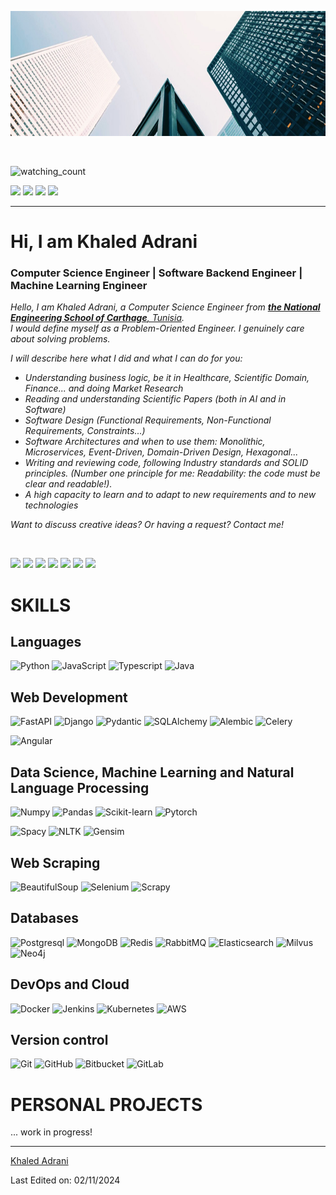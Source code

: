 <p align="center">
  <img src="./assets/linkedin_wallpaper.jfif" height="200"/>
</p>
<br>

<p align="left"> 
<img src="https://komarev.com/ghpvc/?username=khaledadrani&color=brightgreen" alt="watching_count" />
 </p>
 <p align="left">
<img src="https://img.shields.io/badge/Age-24-blue" />
  <img src="https://img.shields.io/badge/Focus-Data%20Science-brightgreen" />
  <img src="https://img.shields.io/badge/Lives-Tunisia-success" />
  <img src="https://img.shields.io/badge/Languages-English%20%26%20French%20%26%20Arabic-brightgreen" />
</p>

<hr>
<h1 align="left">Hi, I am Khaled Adrani </h1>
<h3 align="left">Computer Science Engineer | Software Backend Engineer | Machine Learning Engineer </h3>

<p align="left">
  <em>
    Hello, I am Khaled Adrani, a Computer Science Engineer from <a href="http://www.enicarthage.rnu.tn/"> <b>the National Engineering School of Carthage</b>, Tunisia</a>. <br>
    I would define myself as a Problem-Oriented Engineer. I genuinely care about solving problems. <br>

   I will describe here what I did and what I can do for you:
<ul> 
    <li>Understanding business logic, be it in Healthcare, Scientific Domain, Finance... and doing Market Research</li>
    <li>Reading and understanding Scientific Papers (both in AI and in Software)</li>
    <li>Software Design (Functional Requirements, Non-Functional Requirements, Constraints...)</li>
    <li>Software Architectures and when to use them: Monolithic, Microservices, Event-Driven, Domain-Driven Design, Hexagonal...</li>
    <li>Writing and reviewing code, following Industry standards and SOLID principles. (Number one principle for me: Readability: the code must be clear and readable!).</li>
    <li>A high capacity to learn and to adapt to new requirements and to new technologies</li>
</ul>

       
  Want to discuss creative ideas? Or having a request? Contact me!
    
  </em> 
<br>

<p align="left">
  <a href="https://medium.com/@khaledadrani"><img src="https://img.shields.io/badge/-Medium-000000?style=flat&logo=medium&logoColor=Black"/></a>
<a href="https://www.linkedin.com/in/khaled-adrani/"><img src="https://img.shields.io/badge/-Linkedin-0077B5?style=flat&logo=Linkedin&logoColor=white"/></a>
<a href="https://www.kaggle.com/khaledadrani"><img src="https://img.shields.io/badge/-Kaggle-26c0ff?style=flat&logo=Kaggle&logoColor=white"/></a>
<a href="https://www.codewars.com/users/khaledadrani"><img src="https://img.shields.io/badge/-Twitter-18C6EB?style=flat&logo=twitter&logoColor=white"/></a>
<a href="https://stackoverflow.com/users/10761765/khaled-adrani"><img src="https://img.shields.io/badge/-StackOverflow-f18c03?style=flat&logo=stackoverflow&logoColor=white"/></a>
<a href="mailto:khaledadrani@mail.com"><img src="https://img.shields.io/badge/-Email-D14836?style=flat&logo=Gmail&logoColor=white"/></a>
<a href="https://www.codewars.com/users/khaledadrani"><img src="https://img.shields.io/badge/-Codewars-BD081C?style=flat&logo=Codewars&logoColor=white"/></a>
</p>

# SKILLS

## Languages

![Python](https://img.shields.io/badge/python-%23323330.svg?style=for-the-badge&logo=python&logoColor=python)
![JavaScript](https://img.shields.io/badge/javascript-%23323330.svg?style=for-the-badge&logo=javascript&logoColor=%23F7DF1E)
![Typescript](https://img.shields.io/badge/typescript-%23323330.svg?style=for-the-badge&logo=typescript&logoColor=%23F7DF1E)
![Java](https://img.shields.io/badge/java-%23ED8B00.svg?style=for-the-badge&logo=java&logoColor=java&color=%232e2e2e)


## Web Development

![FastAPI](https://img.shields.io/badge/Fastapi-3199DC?style=for-the-badge&logo=fastapi&logoColor=fastapi&color=%232e2e2e)
![Django](https://img.shields.io/badge/django-3199DC?style=for-the-badge&logo=django&logoColor=django&color=%232e2e2e)
![Pydantic](https://img.shields.io/badge/Pydantic-3199DC?style=for-the-badge&logo=pydantic&logoColor=pydantic&color=%232e2e2e)
![SQLAlchemy](https://img.shields.io/badge/SQLAlchemy-3199DC?style=for-the-badge&logo=sqlalchemy&logoColor=sqlalchemy&color=%232e2e2e)
![Alembic](https://img.shields.io/badge/Alembic-3199DC?style=for-the-badge&logo=alembic&logoColor=alembic&color=%232e2e2e)
![Celery](https://img.shields.io/badge/celery-3199DC?style=for-the-badge&logo=celery&logoColor=celery&color=%232e2e2e)

![Angular](https://img.shields.io/badge/angular-%23DD0031.svg?style=for-the-badge&logo=angular&logoColor=red&color=%232e2e2e)


## Data Science, Machine Learning and Natural Language Processing

![Numpy](https://img.shields.io/badge/-numpy-05122A?style=for-the-badge&logo=numpy&logoColor=numpy&color=%232e2e2e)
![Pandas](https://img.shields.io/badge/-pandas-05122A?style=for-the-badge&logo=pandas&logoColor=sklearn&color=%232e2e2e)
![Scikit-learn](https://img.shields.io/badge/-Sklearn-05122A?style=for-the-badge&logo=scikit-learn&logoColor=sklearn&color=%232e2e2e)
![Pytorch](https://img.shields.io/badge/-Pytorch-05122A?style=for-the-badge&logo=pytorch&logoColor=pytorch&color=%232e2e2e)

![Spacy](https://img.shields.io/badge/spacy-05122A?style=for-the-badge&logo=spacy&logoColor=spacy&color=%232e2e2e)
![NLTK](https://img.shields.io/badge/-nltk-05122A?style=for-the-badge&logo=nltk&logoColor=ntlk&color=%232e2e2e)
![Gensim](https://img.shields.io/badge/gensim-05122A?style=for-the-badge&logo=gensim&logoColor=gensim&color=%232e2e2e)

## Web Scraping
![BeautifulSoup](https://img.shields.io/badge/BeautifulSoup-3199DC?style=for-the-badge&logo=bs4&logoColor=bs4&color=%232e2e2e)
![Selenium](https://img.shields.io/badge/selenium-3199DC?style=for-the-badge&logo=selenium&logoColor=selenium&color=%232e2e2e)
![Scrapy](https://img.shields.io/badge/-Scrapy-3199DC?style=for-the-badge&logo=scrapy&logoColor=scrapy&color=%232e2e2e)

## Databases

![Postgresql](https://img.shields.io/badge/postgres-05122A?style=for-the-badge&logo=Postgresql&logoColor=postgres&color=%232e2e2e)
![MongoDB](https://img.shields.io/badge/MongoDB-05122A?style=for-the-badge&logo=mongodb&logoColor=mongodb&color=%232e2e2e)
![Redis](https://img.shields.io/badge/Redis-05122A?style=for-the-badge&logo=redis&logoColor=redis&color=%232e2e2e)
![RabbitMQ](https://img.shields.io/badge/RabbitMQ-05122A?style=for-the-badge&logo=rabbitmq&logoColor=rabbitmq&color=%232e2e2e)
![Elasticsearch](https://img.shields.io/badge/Elasticsearch-05122A?style=for-the-badge&logo=elasticsearch&logoColor=elasticsearch&color=%232e2e2e)
![Milvus](https://img.shields.io/badge/Milvus-05122A?style=for-the-badge&logo=milvus&logoColor=milvus&color=%232e2e2e)
![Neo4j](https://img.shields.io/badge/Neo4j-05122A?style=for-the-badge&logo=neo4j&logoColor=neo4j&color=%232e2e2e)

## DevOps and Cloud


![Docker](https://img.shields.io/badge/Docker-05122A?style=for-the-badge&logo=Docker&logoColor=docker&color=%232e2e2e)
![Jenkins](https://img.shields.io/badge/Jenkins-05122A?style=for-the-badge&logo=jenkins&logoColor=jenkins&color=%232e2e2e)
![Kubernetes](https://img.shields.io/badge/Kubernetes-05122A?style=for-the-badge&logo=jkubernetes&logoColor=kubernetes&color=%232e2e2e)
![AWS](https://img.shields.io/badge/aws-05122A?style=for-the-badge&logo=aws&logoColor=aws&color=%232e2e2e)

## Version control

![Git](https://img.shields.io/badge/git-%23F05033.svg?style=for-the-badge&logo=git&logoColor=git&color=%232e2e2e)
![GitHub](https://img.shields.io/badge/github-%23121011.svg?style=for-the-badge&logo=github&logoColor=white&color=%232e2e2e)
![Bitbucket](https://img.shields.io/badge/bitbucket-%23121011.svg?style=for-the-badge&logo=bitbucket&logoColor=white&color=%232e2e2e)
![GitLab](https://img.shields.io/badge/gitlab-%23121011.svg?style=for-the-badge&logo=gitlab&logoColor=orange&color=%232e2e2e)

# PERSONAL PROJECTS

... work in progress!

---

[Khaled Adrani](https://github.com/khaledadrani)

Last Edited on: 02/11/2024
